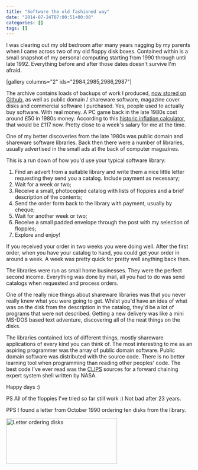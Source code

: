 ```yaml
---
title: "Software the old fashioned way"
date: "2014-07-24T07:00:51+00:00"
categories: []
tags: []
---
```


I was clearing out my old bedroom after many years nagging by my parents when I came across two of my old floppy disk boxes. Contained within is a small snapshot of my personal computing starting from 1990 through until late 1992. Everything before and after those dates doesn't survive I'm afraid.

[gallery columns="2" ids="2984,2985,2986,2987"]

The archive contains loads of backups of work I produced, <a href="https://github.com/digitalbricklayer">now stored on Github,</a> as well as public domain / shareware software, magazine cover disks and commercial software I purchased. Yes, people used to actually buy software. With real money. A PC game back in the late 1980s cost around £50 in 1980s money. According to this <a href="http://www.thisismoney.co.uk/money/bills/article-1633409/Historic-inflation-calculator-value-money-changed-1900.html">historic inflation calculator</a>, that would be £117 now. Pretty close to a week's salary for me at the time.

One of my better discoveries from the late 1980s was public domain and shareware software libraries. Back then there were a number of libraries, usually advertised in the small ads at the back of computer magazines.

This is a run down of how you'd use your typical software library:
<ol>
 	<li>Find an advert from a suitable library and write them a nice little letter requesting they send you a catalog. Include payment as necessary;</li>
 	<li>Wait for a week or two;</li>
 	<li>Receive a small, photocopied catalog with lists of floppies and a brief description of the contents;</li>
 	<li>Send the order form back to the library with payment, usually by cheque;</li>
 	<li>Wait for another week or two;</li>
 	<li>Receive a small padded envelope through the post with my selection of floppies;</li>
 	<li>Explore and enjoy!</li>
</ol>
If you received your order in two weeks you were doing well. After the first order, when you have your catalog to hand, you could get your order in around a week. A week was pretty quick for pretty well anything back then.

The libraries were run as small home businesses. They were the perfect second income. Everything was done by mail, all you had to do was send catalogs when requested and process orders.

One of the really nice things about shareware libraries was that you never really knew what you were going to get. Whilst you'd have an idea of what was on the disk from the description in the catalog, they'd be a lot of programs that were not described. Getting a new delivery was like a mini MS-DOS based text adventure, discovering all of the neat things on the disks.

The libraries contained lots of different things, mostly shareware applications of every kind you can think of. The most interesting to me as an aspiring programmer was the array of public domain software. Public domain software was distributed with the source code. There is no better learning tool when programming than reading other peoples' code. The best code I've ever read was the <a href="http://en.wikipedia.org/wiki/CLIPS">CLIPS</a> sources for a forward chaining expert system shell written by NASA.

Happy days :)

PS All of the floppies I've tried so far still work :) Not bad after 23 years.

PPS I found a letter from October 1990 ordering ten disks from the library.

<a href="http://techteapot.com/wp-content/uploads/2014/07/pdsl-letter.png"><img class="aligncenter wp-image-2995 size-medium" src="http://techteapot.com/wp-content/uploads/2014/07/pdsl-letter-300x123.png" alt="Letter ordering disks" width="300" height="123" /></a>

&nbsp;
